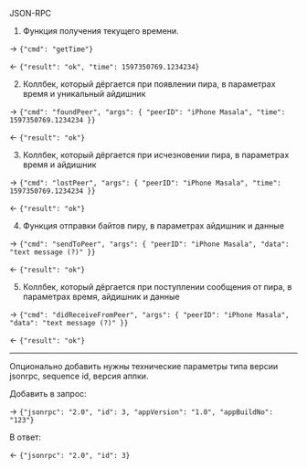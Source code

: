 JSON-RPC

1) Функция получения текущего времени.

→ `{"cmd": "getTime"}`

← `{"result": "ok", "time": 1597350769.1234234}`

2) Коллбек, который дёргается при появлении пира, в параметрах время и уникальный айдишник

→ `{"cmd": "foundPeer", "args": { "peerID": "iPhone Masala", "time": 1597350769.1234234 }}`

← `{"result": "ok"}`

3) Коллбек, который дёргается при исчезновении пира, в параметрах  время и айдишник

→ `{"cmd": "lostPeer", "args": { "peerID": "iPhone Masala", "time": 1597350769.1234234 }}`

← `{"result": "ok"}`

4) Функция отправки байтов пиру, в параметрах айдишник и данные

→ `{"cmd": "sendToPeer", "args": { "peerID": "iPhone Masala", "data": "text message (?)" }}`

← `{"result": "ok"}`

5) Коллбек, который дёргается при поступлении сообщения от пира, в параметрах время, айдишник и данные

→ `{"cmd": "didReceiveFromPeer", "args": { "peerID": "iPhone Masala", "data": "text message (?)" }}`

← `{"result": "ok"}`

<hr/>

Опционально добавить нужны технические параметры типа версии jsonrpc, sequence id, версия аппки.

Добавить в запрос:

→ `{"jsonrpc": "2.0", "id": 3, "appVersion": "1.0", "appBuildNo": "123"}`

В ответ:

← `{"jsonrpc": "2.0", "id": 3}`
